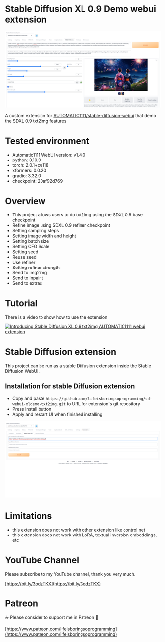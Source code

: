 # Stable Diffusion XL 0.9 Demo webui extension
<img src="images/webui.png">

A custom extension for [AUTOMATIC1111/stable-diffusion-webui](https://github.com/AUTOMATIC1111/stable-diffusion-webui) that demo the SDXL 0.9 txt2img features

# Tested environment
* Automatic1111 WebUI version: v1.4.0
* python: 3.10.9
* torch: 2.0.1+cu118
* xformers: 0.0.20
* gradio: 3.32.0
* checkpoint: 20af92d769

# Overview
* This project allows users to do txt2img using the SDXL 0.9 base checkpoint
* Refine image using SDXL 0.9 refiner checkpoint
* Setting sampling steps
* Setting image width and height
* Setting batch size
* Setting CFG Scale
* Setting seed
* Reuse seed
* Use refiner
* Setting refiner strength
* Send to img2img
* Send to inpaint
* Send to extras

# Tutorial
There is a video to show how to use the extension

[![Introducing Stable Diffusion XL 0.9 txt2img AUTOMATIC1111 webui extension](https://img.youtube.com/vi/iF4w7gFDaYM/sddefault.jpg)](https://www.youtube.com/watch?v=iF4w7gFDaYM)

# Stable Diffusion extension
This project can be run as a stable Diffusion extension inside the Stable Diffusion WebUI.

## Installation for stable Diffusion extension
* Copy and paste `https://github.com/lifeisboringsoprogramming/sd-webui-xldemo-txt2img.git` to URL for extension's git repository
* Press Install button
* Apply and restart UI when finished installing

<img src="images/webui-install.png" />

# Limitations
* this extension does not work with other extension like control net
* this extension does not work with LoRA, textual inversion embeddings, etc

# YouTube Channel
Please subscribe to my YouTube channel, thank you very much. 

[https://bit.ly/3odzTKX](https://bit.ly/3odzTKX)

# Patreon
☕️ Please consider to support me in Patreon 🍻

[https://www.patreon.com/lifeisboringsoprogramming](https://www.patreon.com/lifeisboringsoprogramming)